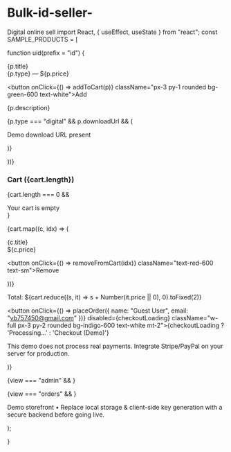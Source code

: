 # Bulk-id-seller-
Digital online sell 
import React, { useEffect, useState } from "react";
const SAMPLE_PRODUCTS = [

function uid(prefix = "id") {

<div className="flex justify-between">

<div>

<div className="font-semibold">{p.title}</div>

<div className="text-sm text-gray-600">{p.type} — ${p.price}</div>

</div>

<div>

<button onClick={() => addToCart(p)} className="px-3 py-1 rounded bg-green-600 text-white">Add</button>

</div>

</div>

<div className="mt-3 text-sm text-gray-700">{p.description}</div>

{p.type === "digital" && p.downloadUrl && (

<div className="mt-2 text-xs text-gray-500">Demo download URL present</div>

)}

</div>

))}

</div>

</section>


<aside className="p-4 border rounded bg-gray-50">

<h3 className="font-semibold">Cart ({cart.length})</h3>

<div className="space-y-2 mt-2">

{cart.length === 0 && <div className="text-sm text-gray-500">Your cart is empty</div>}

{cart.map((c, idx) => (

<div key={idx} className="flex justify-between items-center p-2 border rounded">

<div className="text-sm">{c.title}</div>

<div className="flex items-center space-x-2">

<div className="text-sm">${c.price}</div>

<button onClick={() => removeFromCart(idx)} className="text-red-600 text-sm">Remove</button>

</div>

</div>

))}

</div>

<div className="vinod">

<div className="text-sm">Total: ${cart.reduce((s, it) => s + Number(it.price || 0), 0).toFixed(2)}</div>

<div className="mt-2">

<button onClick={() => placeOrder({ name: "Guest User", email: "vb757450@gmail.com" })} disabled={checkoutLoading} className="w-full px-3 py-2 rounded bg-indigo-600 text-white mt-2">{checkoutLoading ? 'Processing...' : 'Checkout (Demo)'}</button>

</div>

</div>


<div className="mt-4 text-xs text-gray-500">

This demo does not process real payments. Integrate Stripe/PayPal on your server for production.

</div>

</aside>

</div>

)}


{view === "admin" && <AdminPanel />}


{view === "orders" && <OrdersView />}

</main>


<footer className="mt-6 text-xs text-gray-500">

Demo storefront • Replace local storage & client-side key generation with a secure backend before going live.

</footer>

</div>

</div>

);

}
